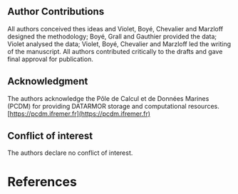 ## Author Contributions

All authors conceived thes ideas and Violet, Boyé, Chevalier and Marzloff designed the methodology; Boyé, Grall and Gauthier provided the data; Violet analysed the data; Violet, Boyé, Chevalier and Marzloff led the writing of the manuscript. All authors contributed critically to the drafts and gave final approval for publication.

## Acknowledgment

The authors acknowledge the Pôle de Calcul et de Données Marines (PCDM) for providing DATARMOR storage and computational resources. [https://pcdm.ifremer.fr](https://pcdm.ifremer.fr)

## Conflict of interest

The authors declare no conflict of interest.

# References